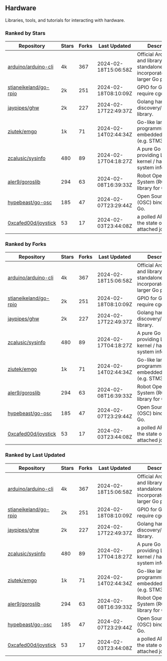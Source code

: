 ## Hardware

Libraries, tools, and tutorials for interacting with hardware.

### Ranked by Stars

| Repository | Stars | Forks | Last Updated | Description | 
|------------|-------|-------|--------------|-------------|
| [arduino/arduino-cli](https://github.com/arduino/arduino-cli) | 4k | 367 | 2024-02-18T15:06:58Z |  Official Arduino CLI and library. Can run standalone, or be incorporated into larger Go projects. |
| [stianeikeland/go-rpio](https://github.com/stianeikeland/go-rpio) | 2k | 251 | 2024-02-18T08:10:09Z |  GPIO for Go, doesn't require cgo. |
| [jaypipes/ghw](https://github.com/jaypipes/ghw) | 2k | 227 | 2024-02-17T22:49:37Z |  Golang hardware discovery/inspection library. |
| [ziutek/emgo](https://github.com/ziutek/emgo) | 1k | 71 | 2024-02-14T02:44:34Z |  Go-like language for programming embedded systems (e.g. STM32 MCU). |
| [zcalusic/sysinfo](https://github.com/zcalusic/sysinfo) | 480 | 89 | 2024-02-17T04:18:27Z |  A pure Go library providing Linux OS / kernel / hardware system information. |
| [aler9/goroslib](https://github.com/aler9/goroslib) | 294 | 63 | 2024-02-08T16:39:33Z |  Robot Operating System (ROS) library for Go. |
| [hypebeast/go-osc](https://github.com/hypebeast/go-osc) | 185 | 47 | 2024-02-07T23:29:44Z |  Open Sound Control (OSC) bindings for Go. |
| [0xcafed00d/joystick](https://github.com/0xcafed00d/joystick) | 53 | 17 | 2024-02-03T23:44:08Z |  a polled API to read the state of an attached joystick. |

### Ranked by Forks

| Repository | Stars | Forks | Last Updated | Description | 
|------------|-------|-------|--------------|-------------|
| [arduino/arduino-cli](https://github.com/arduino/arduino-cli) | 4k | 367 | 2024-02-18T15:06:58Z |  Official Arduino CLI and library. Can run standalone, or be incorporated into larger Go projects. |
| [stianeikeland/go-rpio](https://github.com/stianeikeland/go-rpio) | 2k | 251 | 2024-02-18T08:10:09Z |  GPIO for Go, doesn't require cgo. |
| [jaypipes/ghw](https://github.com/jaypipes/ghw) | 2k | 227 | 2024-02-17T22:49:37Z |  Golang hardware discovery/inspection library. |
| [zcalusic/sysinfo](https://github.com/zcalusic/sysinfo) | 480 | 89 | 2024-02-17T04:18:27Z |  A pure Go library providing Linux OS / kernel / hardware system information. |
| [ziutek/emgo](https://github.com/ziutek/emgo) | 1k | 71 | 2024-02-14T02:44:34Z |  Go-like language for programming embedded systems (e.g. STM32 MCU). |
| [aler9/goroslib](https://github.com/aler9/goroslib) | 294 | 63 | 2024-02-08T16:39:33Z |  Robot Operating System (ROS) library for Go. |
| [hypebeast/go-osc](https://github.com/hypebeast/go-osc) | 185 | 47 | 2024-02-07T23:29:44Z |  Open Sound Control (OSC) bindings for Go. |
| [0xcafed00d/joystick](https://github.com/0xcafed00d/joystick) | 53 | 17 | 2024-02-03T23:44:08Z |  a polled API to read the state of an attached joystick. |

### Ranked by Last Updated

| Repository | Stars | Forks | Last Updated | Description | 
|------------|-------|-------|--------------|-------------|
| [arduino/arduino-cli](https://github.com/arduino/arduino-cli) | 4k | 367 | 2024-02-18T15:06:58Z |  Official Arduino CLI and library. Can run standalone, or be incorporated into larger Go projects. |
| [stianeikeland/go-rpio](https://github.com/stianeikeland/go-rpio) | 2k | 251 | 2024-02-18T08:10:09Z |  GPIO for Go, doesn't require cgo. |
| [jaypipes/ghw](https://github.com/jaypipes/ghw) | 2k | 227 | 2024-02-17T22:49:37Z |  Golang hardware discovery/inspection library. |
| [zcalusic/sysinfo](https://github.com/zcalusic/sysinfo) | 480 | 89 | 2024-02-17T04:18:27Z |  A pure Go library providing Linux OS / kernel / hardware system information. |
| [ziutek/emgo](https://github.com/ziutek/emgo) | 1k | 71 | 2024-02-14T02:44:34Z |  Go-like language for programming embedded systems (e.g. STM32 MCU). |
| [aler9/goroslib](https://github.com/aler9/goroslib) | 294 | 63 | 2024-02-08T16:39:33Z |  Robot Operating System (ROS) library for Go. |
| [hypebeast/go-osc](https://github.com/hypebeast/go-osc) | 185 | 47 | 2024-02-07T23:29:44Z |  Open Sound Control (OSC) bindings for Go. |
| [0xcafed00d/joystick](https://github.com/0xcafed00d/joystick) | 53 | 17 | 2024-02-03T23:44:08Z |  a polled API to read the state of an attached joystick. |


